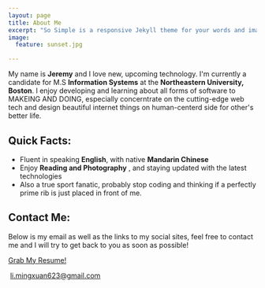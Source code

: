 ```yaml
---
layout: page
title: About Me
excerpt: "So Simple is a responsive Jekyll theme for your words and images."
image:
  feature: sunset.jpg

---
```


My name is **Jeremy** and I love new, upcoming technology. I'm currently a candidate for M.S **Information Systems** at the **Northeastern University, Boston**. I enjoy developing and learning about all forms of software to MAKEING AND DOING, especially concerntrate on the cutting-edge web tech and design beautiful internet things on human-centerd side for other's better life.


## Quick Facts:

* Fluent in speaking **English**, with native **Mandarin Chinese**
* Enjoy **Reading and Photography** , and staying updated with the latest technologies
* Also a true sport fanatic, probably stop coding and thinking if a perfectly prime rib is just placed in front of me. 


## Contact Me:

Below is my email as well as the links to my social sites, feel free to contact me and I will try to get back to you as soon as possible!




<a href="{{ site.url }}/resume/Resume-Jeremy.pdf" class="btn" target="_blank"><i class="fa fa-edit fa-fw"></i>Grab My Resume!</a>

<p><i class="fa fa-envelope-o fa-fw"></i>&nbsp;<a href="javascript:void(0)">li.mingxuan623@gmail.com</a></p>


[^1]: Example: *domain.com/category-name/post-title*
